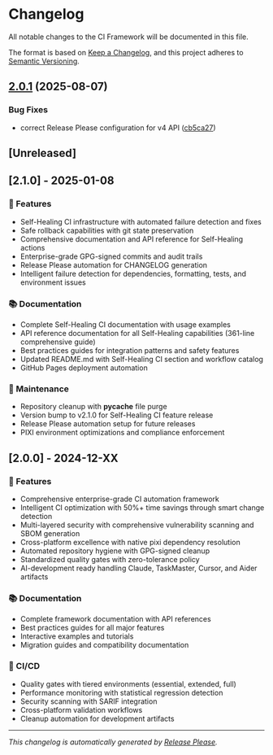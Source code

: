 # Changelog

All notable changes to the CI Framework will be documented in this file.

The format is based on [Keep a Changelog](https://keepachangelog.com/en/1.0.0/),
and this project adheres to [Semantic Versioning](https://semver.org/spec/v2.0.0.html).

## [2.0.1](https://github.com/Claire-s-Monster/ci-framework/compare/v2.0.0...v2.0.1) (2025-08-07)


### Bug Fixes

* correct Release Please configuration for v4 API ([cb5ca27](https://github.com/Claire-s-Monster/ci-framework/commit/cb5ca2708d842bad184a02e514e8c4e6451e1ef0))

## [Unreleased]

## [2.1.0] - 2025-01-08

### 🚀 Features

- Self-Healing CI infrastructure with automated failure detection and fixes
- Safe rollback capabilities with git state preservation  
- Comprehensive documentation and API reference for Self-Healing actions
- Enterprise-grade GPG-signed commits and audit trails
- Release Please automation for CHANGELOG generation
- Intelligent failure detection for dependencies, formatting, tests, and environment issues

### 📚 Documentation

- Complete Self-Healing CI documentation with usage examples
- API reference documentation for all Self-Healing capabilities (361-line comprehensive guide)
- Best practices guides for integration patterns and safety features
- Updated README.md with Self-Healing CI section and workflow catalog
- GitHub Pages deployment automation

### 🔧 Maintenance

- Repository cleanup with __pycache__ file purge
- Version bump to v2.1.0 for Self-Healing CI feature release  
- Release Please automation setup for future releases
- PIXI environment optimizations and compliance enforcement

## [2.0.0] - 2024-12-XX

### 🚀 Features

- Comprehensive enterprise-grade CI automation framework
- Intelligent CI optimization with 50%+ time savings through smart change detection
- Multi-layered security with comprehensive vulnerability scanning and SBOM generation
- Cross-platform excellence with native pixi dependency resolution
- Automated repository hygiene with GPG-signed cleanup
- Standardized quality gates with zero-tolerance policy
- AI-development ready handling Claude, TaskMaster, Cursor, and Aider artifacts

### 📚 Documentation

- Complete framework documentation with API references
- Best practices guides for all major features
- Interactive examples and tutorials
- Migration guides and compatibility documentation

### 👷 CI/CD

- Quality gates with tiered environments (essential, extended, full)
- Performance monitoring with statistical regression detection
- Security scanning with SARIF integration
- Cross-platform validation workflows
- Cleanup automation for development artifacts

---

*This changelog is automatically generated by [Release Please](https://github.com/googleapis/release-please).*
